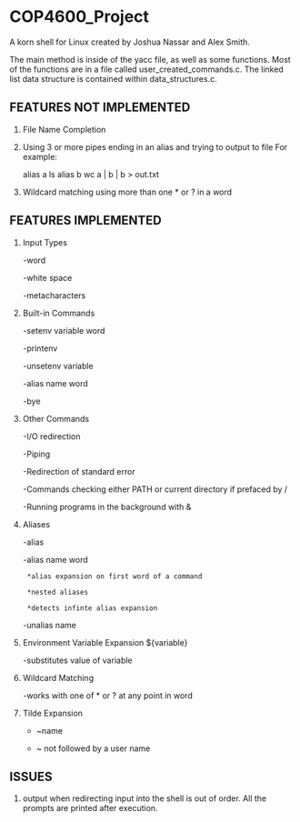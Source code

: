 # COP4600_Project
A korn shell for Linux created by Joshua Nassar and Alex Smith.

The main method is inside of the yacc file, as well as some functions.
Most of the functions are in a file called user_created_commands.c.
The linked list data structure is contained within data_structures.c.


FEATURES NOT IMPLEMENTED
--------------------------

1) File Name Completion

2) Using 3 or more pipes ending in an alias and trying to output to file
	For example:
	
	alias a ls
	alias b wc
	a | b | b > out.txt
	
3) Wildcard matching using more than one * or ? in a word

FEATURES IMPLEMENTED
------------------------

1) Input Types

	-word
	
	-white space
	
	-metacharacters
	
	
2) Built-in Commands

	-setenv variable word
	
	-printenv
	
	-unsetenv variable
	
	-alias name word
	
	-bye
	
	
3) Other Commands

	-I/O redirection
	
	-Piping
	
	-Redirection of standard error
	
	-Commands checking either PATH or current directory if prefaced by /
	
	-Running programs in the background with &
	

4) Aliases

	-alias
	
	-alias name word
	
		*alias expansion on first word of a command
		
		*nested aliases
		
		*detects infinte alias expansion
		
	-unalias name
	
	
5) Environment Variable Expansion ${variable}

	-substitutes value of variable
	
6) Wildcard Matching

	-works with one of * or ? at any point in word


7) Tilde Expansion

	- ~name
	 
	- ~ not followed by a user name

ISSUES
---------

1) output when redirecting input into the shell is out of order. All the prompts are printed after execution.

